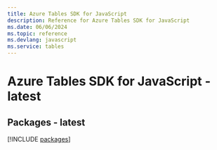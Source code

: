 ```yaml
---
title: Azure Tables SDK for JavaScript
description: Reference for Azure Tables SDK for JavaScript
ms.date: 06/06/2024
ms.topic: reference
ms.devlang: javascript
ms.service: tables
---
```

# Azure Tables SDK for JavaScript - latest
## Packages - latest
[!INCLUDE [packages](tables-index.md)]